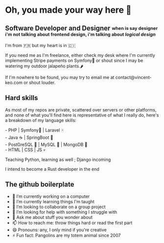 # Oh, you made your way here &#x1F440;

## Software Developer and Designer <sub><sup>when is say designer i'm not talking about frontend design, i'm talking about <i>logical design</sup></sub></i>

<p>I'm from 🇫🇷 but my heart is in 🇨🇮</p>
<p>If you need me as I'm freelance, either check my desk where I'm currently implementing Stripe payments on Symfony🎻 or shout since I may be watering my outdoor jalapeño plants.🌶️</p>
<p>If I'm nowhere to be found, you may try to email me at contact@vincent-keo.com or shout louder.</p>

## Hard skills
<p>As most of my repos are private, scattered over servers or other platforms, and none of what you'll find here is representative of what I really do, here's a breakdown of my language skills:</p>
- PHP | Symfony🎻 | Laravel 🀄
<br>- Java ☕ | SpringBoot 🌿
<br>- PostGreSQL 🐘 | MySQL 🦭 | MongoDB 🍃
<br>- HTML | CSS | JS 💀
<p>Teaching Python, learning as well ; Django incoming</p>
<p>I intend to become a Rust developer in the end</p>

## The github boilerplate
- 🔭 I’m currently working on a computer
- 🌱 I’m currently learning things I'm taught
- 👯 I’m looking to collaborate on a group project
- 🤔 I’m looking for help with something I struggle with
- 💬 Ask me about stuff you wonder about
- 📫 How to reach me: throw things hard or read the first part
- 😄 Pronouns: any, I only mind if you're creative
- ⚡ Fun fact: Pangolins are my totem animal since 2007

